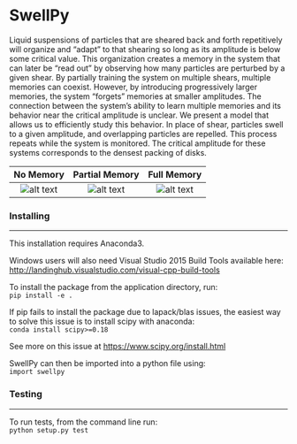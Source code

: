 # SwellPy

Liquid suspensions of particles that are sheared back and forth repetitively will organize and “adapt” to
that shearing so long as its amplitude is below some critical value. This organization creates a memory
in the system that can later be “read out” by observing how many particles are perturbed by a given
shear. By partially training the system on multiple shears, multiple memories can coexist. However, by
introducing progressively larger memories, the system “forgets” memories at smaller amplitudes. The
connection between the system’s ability to learn multiple memories and its behavior near the critical
amplitude is unclear. We present a model that allows us to efficiently study this behavior. In place of shear, particles swell to a given amplitude, and overlapping particles are
repelled. This process repeats while the system is monitored. The critical amplitude for these systems
corresponds to the densest packing of disks.

No Memory|Partial Memory|Full Memory
:------------:|:-------------:|:--------------:
![alt text](https://nproctor.github.io/img/noMem.png)|![alt text](https://nproctor.github.io/img/partialMem.png)|![alt text](https://nproctor.github.io/img/fullMem.png)


### Installing
***
This installation requires Anaconda3.

Windows users will also need Visual Studio 2015 Build Tools available here:
http://landinghub.visualstudio.com/visual-cpp-build-tools

To install the package from the application directory, run:   
`pip install -e .`  

If pip fails to install the package due to lapack/blas issues, the easiest way to
solve this issue is to install scipy with anaconda:  
`conda install scipy>=0.18`

See more on this issue at https://www.scipy.org/install.html

SwellPy can then be imported into a python file using:  
`import swellpy`

### Testing
***
To run tests, from the command line run:  
`python setup.py test`


